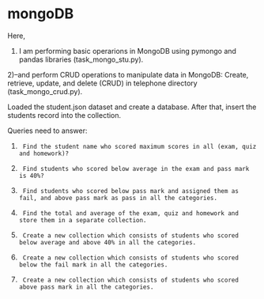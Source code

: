 # mongoDB

Here, 
1)  I am performing basic operarions in MongoDB using pymongo and pandas libraries (task_mongo_stu.py).

2)–and perform CRUD operations to manipulate data in MongoDB: Create, retrieve, update, and delete (CRUD) in telephone directory (task_mongo_crud.py).

Loaded the student.json dataset and create a database.
After that, insert the students record into the collection.

Queries need to answer:
1)      Find the student name who scored maximum scores in all (exam, quiz and homework)?
2)      Find students who scored below average in the exam and pass mark is 40%?
3)      Find students who scored below pass mark and assigned them as fail, and above pass mark as pass in all the categories.
4)      Find the total and average of the exam, quiz and homework and store them in a separate collection.
5)      Create a new collection which consists of students who scored below average and above 40% in all the categories.
6)      Create a new collection which consists of students who scored below the fail mark in all the categories.
7)      Create a new collection which consists of students who scored above pass mark in all the categories.
